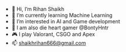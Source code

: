 - 👋 Hi, I’m Rihan Shaikh
- 🌱 I’m currently learning Machine Learning
- 👀 I’m interested in AI and Game development
- 💞️ I am also die heart gamer @BontyHntr
- 🎮 I play Valorant, CSGO and Apex
- 📫 shaikhrihan666@gmail.com

<!---
BontyHntr/BontyHntr is a ✨ special ✨ repository because its `README.md` (this file) appears on your GitHub profile.
You can click the Preview link to take a look at your changes.
--->
